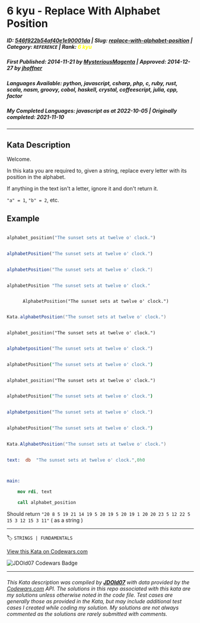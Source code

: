 # 6 kyu - Replace With Alphabet Position

##### **ID**: [546f922b54af40e1e90001da](https://www.codewars.com/kata/546f922b54af40e1e90001da) | **Slug**: [replace-with-alphabet-position](https://www.codewars.com/kata/546f922b54af40e1e90001da) | **Category**: `REFERENCE` | **Rank**: <span style="color:yellow">6 kyu</span>

##### **First Published**: 2014-11-21 ***by*** [MysteriousMagenta](https://www.codewars.com/users/MysteriousMagenta) | **Approved**: 2014-12-27 ***by*** [jhoffner](https://www.codewars.com/users/jhoffner)

##### **Languages Available**: python, javascript, csharp, php, c, ruby, rust, scala, nasm, groovy, cobol, haskell, crystal, coffeescript, julia, cpp, factor

##### **My Completed Languages**: javascript ***as at*** 2022-10-05 | **Originally completed**: 2021-11-10

---

## Kata Description


Welcome.



In this kata you are required to, given a string, replace every letter with its position in the alphabet.



If anything in the text isn't a letter, ignore it and don't return it.



`"a" = 1`, `"b" = 2`, etc.



## Example <!-- unlisted languages will use the first entry. please keep python up top. -->



```python

alphabet_position("The sunset sets at twelve o' clock.")

```

```javascript

alphabetPosition("The sunset sets at twelve o' clock.")

```

```scala

alphabetPosition("The sunset sets at twelve o' clock.")

```

```haskell

alphabetPosition "The sunset sets at twelve o' clock."

```

```cobol

      AlphabetPosition("The sunset sets at twelve o' clock.")

```

```groovy

Kata.alphabetPosition("The sunset sets at twelve o' clock.")

```

```crystal

alphabet_position("The sunset sets at twelve o' clock.")

```

```julia

alphabetposition("The sunset sets at twelve o' clock.")

```

```coffeescript

alphabetPosition("The sunset sets at twelve o' clock.")

```

```crystal

alphabet_position("The sunset sets at twelve o' clock.")

```

```coffeescript

alphabetPosition("The sunset sets at twelve o' clock.")

```

```julia

alphabetposition("The sunset sets at twelve o' clock.")

```

```coffeescript

alphabetPosition("The sunset sets at twelve o' clock.")

```

```csharp

Kata.AlphabetPosition("The sunset sets at twelve o' clock.")

```

```nasm

text:  db  "The sunset sets at twelve o' clock.",0h0



main:

    mov rdi, text

    call alphabet_position

```



Should return `"20 8 5 19 21 14 19 5 20 19 5 20 19 1 20 20 23 5 12 22 5 15 3 12 15 3 11"` ( as a string )



---


🏷 `STRINGS | FUNDAMENTALS`


[View this Kata on Codewars.com](https://www.codewars.com/kata/546f922b54af40e1e90001da)

![](https://www.codewars.com/users/jdold07/badges/large "JDOld07 Codewars Badge")

---

###### *This Kata description was compiled by [**JDOld07**](https://tpstech.dev) with data provided by the [Codewars.com](https://www.codewars.com) API.  The solutions in this repo associated with this kata are my solutions unless otherwise noted in the code file.  Test cases are generally those as provided in the Kata, but may include additional test cases I created while coding my solution.  My solutions are not always commented as the solutions are rarely submitted with comments.*
